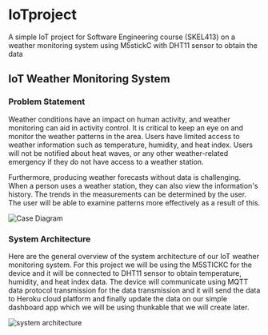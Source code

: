 # IoTproject
A simple IoT project for Software Engineering course (SKEL413) on a weather monitoring system using M5stickC with DHT11 sensor to obtain the data

## IoT Weather Monitoring System

### Problem Statement

Weather conditions have an impact on human activity, and weather monitoring can aid in activity control. It is critical to keep an eye on and monitor the weather patterns in the area. Users have limited access to weather information such as temperature, humidity, and heat index. Users will not be notified about  heat waves, or any other weather-related emergency if they do not have access to a weather station.

Furthermore, producing weather forecasts without data is challenging. When a person uses a weather station, they can also view the information's history. The trends in the measurements can be determined by the user. The user will be able to examine patterns more effectively as a result of this.

![Case Diagram](https://i.ibb.co/mt1dCW2/image1.jpg)

### System Architecture

Here are the general overview of the system architecture of our IoT weather monitoring system. For this project we will be using the M5STICKC for the device and it will be connected to DHT11 sensor to obtain temperature, humidity, and heat index data. The device will communicate using MQTT data protocol transmission for the data transmission and it will send the data to Heroku cloud platform and finally update the data on our simple dashboard app which we will be using thunkable that we will create later.

![system architecture](https://i.ibb.co/KhHTqh1/IMAGE2.jpg)
